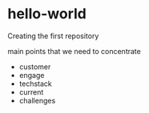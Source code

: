 # hello-world
Creating the first repository

main points that we need to concentrate 

- customer 
-  engage
- techstack 
- current
- challenges
